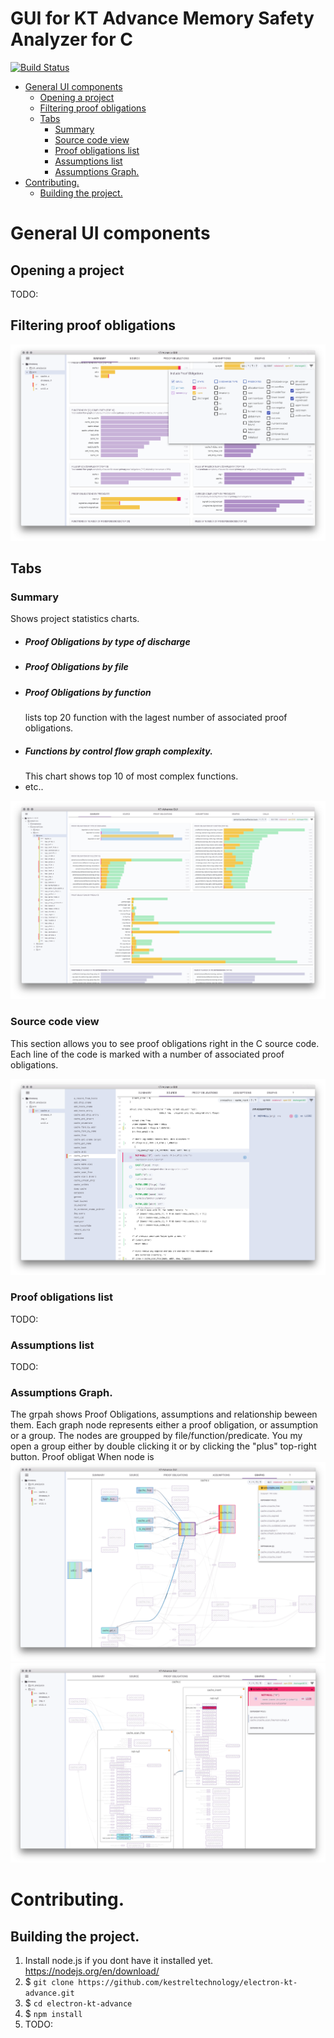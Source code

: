 # GUI for KT Advance  Memory Safety Analyzer for C

[![Build Status](https://travis-ci.org/kestreltechnology/electron-kt-advance.svg?branch=master)](https://travis-ci.org/kestreltechnology/electron-kt-advance)


- [General UI components](#general-ui-components)
  - [Opening a project](#opening-a-project)
  - [Filtering proof obligations](#filtering-proof-obligations)
  - [Tabs](#tabs)
    - [Summary](#summary)
    - [Source code view](#source-code-view)
    - [Proof obligations list](#proof-obligations-list)
    - [Assumptions list](#assumptions-list)
    - [Assumptions Graph.](#assumptions-graph)
- [Contributing.](#contributing)
  - [Building the project.](#building-the-project)

# General UI components
## Opening a project
TODO:

## Filtering proof obligations
![Summary](/docs/filter.png)


## Tabs
### Summary
Shows project statistics charts.
- ##### Proof Obligations by type of discharge
- ##### Proof Obligations by file
- ##### Proof Obligations by function
    lists top 20 function with the lagest number of associated proof obligations.
- ##### Functions by control flow graph complexity. 
    This chart shows top 10 of most complex functions.
- etc..



![Summary](/docs/summary.png)
### Source code view
This section allows you to see proof obligations right in the C source code. Each line of the code is marked with a number of associated proof obligations. 

![Source code view](/docs/source.png)

### Proof obligations list
TODO:
### Assumptions list
TODO:
### Assumptions Graph.
The grpah shows Proof Obligations, assumptions and relationship beween them. Each graph node represents either a proof obligation, or assumption or a group. The nodes are groupped by file/function/predicate. You my open a group either by double clicking it or by clicking the "plus" top-right button.
Proof obligat
When node is
![Assumptions graph](/docs/graph.png)
![Selected graph node](/docs/graph%20selection.png)




# Contributing.
## Building the project.
1. Install node.js if you dont have it installed yet. https://nodejs.org/en/download/
2. $ `git clone https://github.com/kestreltechnology/electron-kt-advance.git`
3. $ `cd electron-kt-advance`
4. $ `npm install`
5. TODO:
